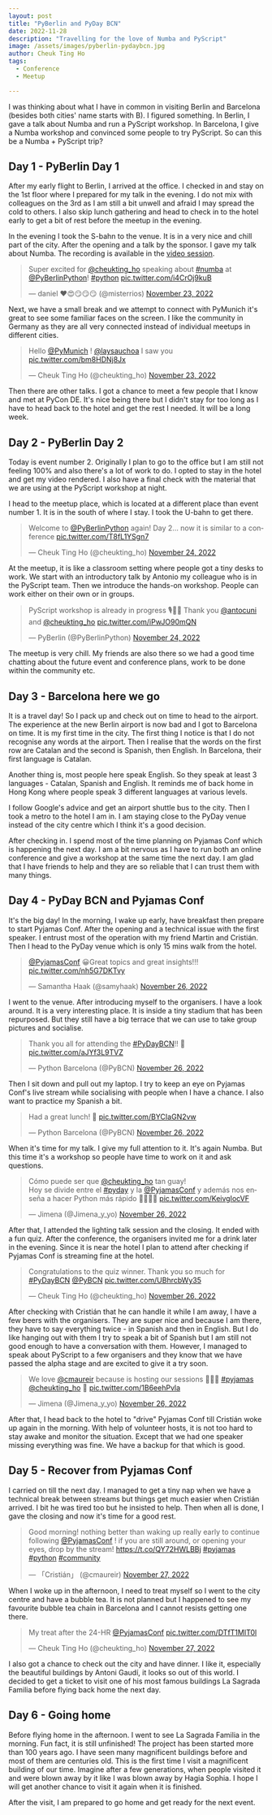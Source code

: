 ```yaml
---
layout: post
title: "PyBerlin and PyDay BCN"
date: 2022-11-28
description: "Travelling for the love of Numba and PyScript"
image: /assets/images/pyberlin-pydaybcn.jpg
author: Cheuk Ting Ho
tags:
  - Conference
  - Meetup

---
```


I was thinking about what I have in common in visiting Berlin and Barcelona (besides both cities' name starts with B). I figured something. In Berlin, I gave a talk about Numba and run a PyScript workshop. In Barcelona, I give a Numba workshop and convinced some people to try PyScript. So can this be a Numba + PyScript trip?

## Day 1 - PyBerlin Day 1

After my early flight to Berlin, I arrived at the office. I checked in and stay on the 1st floor where I prepared for my talk in the evening. I do not mix with colleagues on the 3rd as I am still a bit unwell and afraid I may spread the cold to others. I also skip lunch gathering and head to check in to the hotel early to get a bit of rest before the meetup in the evening.

In the evening I took the S-bahn to the venue. It is in a very nice and chill part of the city. After the opening and a talk by the sponsor. I gave my talk about Numba. The recording is available in the [video session](/videos/by96j3fz6wy/).

<blockquote class="twitter-tweet"><p lang="en" dir="ltr">Super excited for <a href="https://twitter.com/cheukting_ho?ref_src=twsrc%5Etfw">@cheukting_ho</a> speaking about <a href="https://twitter.com/hashtag/numba?src=hash&amp;ref_src=twsrc%5Etfw">#numba</a> at <a href="https://twitter.com/PyBerlinPython?ref_src=twsrc%5Etfw">@PyBerlinPython</a>! <a href="https://twitter.com/hashtag/python?src=hash&amp;ref_src=twsrc%5Etfw">#python</a> <a href="https://t.co/i4CrOj9kuB">pic.twitter.com/i4CrOj9kuB</a></p>&mdash; daniel ❤️😍😏😏😏 (@misterrios) <a href="https://twitter.com/misterrios/status/1595479577828245510?ref_src=twsrc%5Etfw">November 23, 2022</a></blockquote> <script async src="https://platform.twitter.com/widgets.js" charset="utf-8"></script>

Next, we have a small break and we attempt to connect with PyMunich it's great to see some familiar faces on the screen. I like the community in Germany as they are all very connected instead of individual meetups in different cities.

<blockquote class="twitter-tweet" data-conversation="none"><p lang="en" dir="ltr">Hello <a href="https://twitter.com/PyMunich?ref_src=twsrc%5Etfw">@PyMunich</a> ! <a href="https://twitter.com/laysauchoa?ref_src=twsrc%5Etfw">@laysauchoa</a> I saw you <a href="https://t.co/bm8HDNj8Jx">pic.twitter.com/bm8HDNj8Jx</a></p>&mdash; Cheuk Ting Ho (@cheukting_ho) <a href="https://twitter.com/cheukting_ho/status/1595475088316538881?ref_src=twsrc%5Etfw">November 23, 2022</a></blockquote> <script async src="https://platform.twitter.com/widgets.js" charset="utf-8"></script>

Then there are other talks. I got a chance to meet a few people that I know and met at PyCon DE. It's nice being there but I didn't stay for too long as I have to head back to the hotel and get the rest I needed. It will be a long week.

## Day 2 - PyBerlin Day 2

Today is event number 2. Originally I plan to go to the office but I am still not feeling 100% and also there's a lot of work to do. I opted to stay in the hotel and get my video rendered. I also have a final check with the material that we are using at the PyScript workshop at night.

I head to the meetup place, which is located at a different place than event number 1. It is in the south of where I stay. I took the U-bahn to get there.

<blockquote class="twitter-tweet"><p lang="en" dir="ltr">Welcome to <a href="https://twitter.com/PyBerlinPython?ref_src=twsrc%5Etfw">@PyBerlinPython</a> again! Day 2… now it is similar to a conference <a href="https://t.co/T8fL1YSgn7">pic.twitter.com/T8fL1YSgn7</a></p>&mdash; Cheuk Ting Ho (@cheukting_ho) <a href="https://twitter.com/cheukting_ho/status/1595834508611358725?ref_src=twsrc%5Etfw">November 24, 2022</a></blockquote> <script async src="https://platform.twitter.com/widgets.js" charset="utf-8"></script>

At the meetup, it is like a classroom setting where people got a tiny desks to work. We start with an introductory talk by Antonio my colleague who is in the PyScript team. Then we introduce the hands-on workshop. People can work either on their own or in groups.

<blockquote class="twitter-tweet"><p lang="en" dir="ltr">PyScript workshop is already in progress 🎙️🐍✨ Thank you <a href="https://twitter.com/antocuni?ref_src=twsrc%5Etfw">@antocuni</a> and <a href="https://twitter.com/cheukting_ho?ref_src=twsrc%5Etfw">@cheukting_ho</a> <a href="https://t.co/iPwJO90mQN">pic.twitter.com/iPwJO90mQN</a></p>&mdash; PyBerlin (@PyBerlinPython) <a href="https://twitter.com/PyBerlinPython/status/1595848395490746368?ref_src=twsrc%5Etfw">November 24, 2022</a></blockquote> <script async src="https://platform.twitter.com/widgets.js" charset="utf-8"></script>

The meetup is very chill. My friends are also there so we had a good time chatting about the future event and conference plans, work to be done within the community etc.

## Day 3 - Barcelona here we go

It is a travel day! So I pack up and check out on time to head to the airport. The experience at the new Berlin airport is now bad and I got to Barcelona on time. It is my first time in the city. The first thing I notice is that I do not recognise any words at the airport. Then I realise that the words on the first row are Catalan and the second is Spanish, then English. In Barcelona, their first language is Catalan.

Another thing is, most people here speak English. So they speak at least 3 languages - Catalan, Spanish and English. It reminds me of back home in Hong Kong where people speak 3 different languages at various levels.

I follow Google's advice and get an airport shuttle bus to the city. Then I took a metro to the hotel I am in. I am staying close to the PyDay venue instead of the city centre which I think it's a good decision.

After checking in. I spend most of the time planning on Pyjamas Conf which is happening the next day. I am a bit nervous as I have to run both an online conference and give a workshop at the same time the next day. I am glad that I have friends to help and they are so reliable that I can trust them with many things.

## Day 4 - PyDay BCN and Pyjamas Conf

It's the big day! In the morning, I wake up early, have breakfast then prepare to start Pyjamas Conf. After the opening and a technical issue with the first speaker. I entrust most of the operation with my friend Martin and Cristián. Then I head to the PyDay venue which is only 15 mins walk from the hotel.

<blockquote class="twitter-tweet"><p lang="en" dir="ltr"><a href="https://twitter.com/PyjamasConf?ref_src=twsrc%5Etfw">@PyjamasConf</a> 😀Great topics and great insights!!! <a href="https://t.co/nh5G7DKTvy">pic.twitter.com/nh5G7DKTvy</a></p>&mdash; Samantha Haak (@samyhaak) <a href="https://twitter.com/samyhaak/status/1596486121542012928?ref_src=twsrc%5Etfw">November 26, 2022</a></blockquote> <script async src="https://platform.twitter.com/widgets.js" charset="utf-8"></script>

I went to the venue. After introducing myself to the organisers. I have a look around. It is a very interesting place. It is inside a tiny stadium that has been repurposed. But they still have a big terrace that we can use to take group pictures and socialise.

<blockquote class="twitter-tweet" data-conversation="none"><p lang="en" dir="ltr">Thank you all for attending the <a href="https://twitter.com/hashtag/PyDayBCN?src=hash&amp;ref_src=twsrc%5Etfw">#PyDayBCN</a>!! 🥰 <a href="https://t.co/aJYf3L9TVZ">pic.twitter.com/aJYf3L9TVZ</a></p>&mdash; Python Barcelona (@PyBCN) <a href="https://twitter.com/PyBCN/status/1596567778798014466?ref_src=twsrc%5Etfw">November 26, 2022</a></blockquote> <script async src="https://platform.twitter.com/widgets.js" charset="utf-8"></script>

Then I sit down and pull out my laptop. I try to keep an eye on Pyjamas Conf's live stream while socialising with people when I have a chance. I also want to practice my Spanish a bit.

<blockquote class="twitter-tweet" data-conversation="none"><p lang="en" dir="ltr">Had a great lunch! 🍴 <a href="https://t.co/BYCIaGN2vw">pic.twitter.com/BYCIaGN2vw</a></p>&mdash; Python Barcelona (@PyBCN) <a href="https://twitter.com/PyBCN/status/1596494809623326720?ref_src=twsrc%5Etfw">November 26, 2022</a></blockquote> <script async src="https://platform.twitter.com/widgets.js" charset="utf-8"></script>

When it's time for my talk. I give my full attention to it. It's again Numba. But this time it's a workshop so people have time to work on it and ask questions.

<blockquote class="twitter-tweet"><p lang="es" dir="ltr">Cómo puede ser que <a href="https://twitter.com/cheukting_ho?ref_src=twsrc%5Etfw">@cheukting_ho</a> tan guay!<br>Hoy se divide entre el <a href="https://twitter.com/hashtag/pyday?src=hash&amp;ref_src=twsrc%5Etfw">#pyday</a> y la <a href="https://twitter.com/PyjamasConf?ref_src=twsrc%5Etfw">@PyjamasConf</a> y además nos enseña a hacer Python más rápido 👏🏻👏🏻 <a href="https://t.co/KeivgIocVF">pic.twitter.com/KeivgIocVF</a></p>&mdash; Jimena (@Jimena_y_yo) <a href="https://twitter.com/Jimena_y_yo/status/1596543834414256129?ref_src=twsrc%5Etfw">November 26, 2022</a></blockquote> <script async src="https://platform.twitter.com/widgets.js" charset="utf-8"></script>

After that, I attended the lighting talk session and the closing. It ended with a fun quiz. After the conference, the organisers invited me for a drink later in the evening. Since it is near the hotel I plan to attend after checking if Pyjamas Conf is streaming fine at the hotel.

<blockquote class="twitter-tweet"><p lang="en" dir="ltr">Congratulations to the quiz winner. Thank you so much for <a href="https://twitter.com/hashtag/PyDayBCN?src=hash&amp;ref_src=twsrc%5Etfw">#PyDayBCN</a> <a href="https://twitter.com/PyBCN?ref_src=twsrc%5Etfw">@PyBCN</a> <a href="https://t.co/UBhrcbWy35">pic.twitter.com/UBhrcbWy35</a></p>&mdash; Cheuk Ting Ho (@cheukting_ho) <a href="https://twitter.com/cheukting_ho/status/1596551527434518530?ref_src=twsrc%5Etfw">November 26, 2022</a></blockquote> <script async src="https://platform.twitter.com/widgets.js" charset="utf-8"></script>

After checking with Cristián that he can handle it while I am away, I have a few beers with the organisers. They are super nice and because I am there, they have to say everything twice - in Spanish and then in English. But I do like hanging out with them I try to speak a bit of Spanish but I am still not good enough to have a conversation with them. However, I managed to speak about PyScript to a few organisers and they know that we have passed the alpha stage and are excited to give it a try soon.

<blockquote class="twitter-tweet"><p lang="en" dir="ltr">We love <a href="https://twitter.com/cmaureir?ref_src=twsrc%5Etfw">@cmaureir</a> because is hosting our sessions 🙈💖💖 <a href="https://twitter.com/hashtag/pyjamas?src=hash&amp;ref_src=twsrc%5Etfw">#pyjamas</a> <a href="https://twitter.com/cheukting_ho?ref_src=twsrc%5Etfw">@cheukting_ho</a> 🍻 <a href="https://t.co/1B6eehPvla">pic.twitter.com/1B6eehPvla</a></p>&mdash; Jimena (@Jimena_y_yo) <a href="https://twitter.com/Jimena_y_yo/status/1596652402387865600?ref_src=twsrc%5Etfw">November 26, 2022</a></blockquote> <script async src="https://platform.twitter.com/widgets.js" charset="utf-8"></script>

After that, I head back to the hotel to "drive" Pyjamas Conf till Cristián woke up again in the morning. With help of volunteer hosts, it is not too hard to stay awake and monitor the situation. Except that we had one speaker missing everything was fine. We have a backup for that which is good.

## Day 5 - Recover from Pyjamas Conf

I carried on till the next day. I managed to get a tiny nap when we have a technical break between streams but things get much easier when Cristián arrived. I bit he was tired too but he insisted to help. Then when all is done, I gave the closing and now it's time for a good rest.

<blockquote class="twitter-tweet"><p lang="en" dir="ltr">Good morning! nothing better than waking up really early to continue following <a href="https://twitter.com/PyjamasConf?ref_src=twsrc%5Etfw">@PyjamasConf</a> ! if you are still around, or opening your eyes, drop by the stream! <a href="https://t.co/QY72HWLBBj">https://t.co/QY72HWLBBj</a> <a href="https://twitter.com/hashtag/pyjamas?src=hash&amp;ref_src=twsrc%5Etfw">#pyjamas</a> <a href="https://twitter.com/hashtag/python?src=hash&amp;ref_src=twsrc%5Etfw">#python</a> <a href="https://twitter.com/hashtag/community?src=hash&amp;ref_src=twsrc%5Etfw">#community</a></p>&mdash; 「Cristián」 (@cmaureir) <a href="https://twitter.com/cmaureir/status/1596739529578545152?ref_src=twsrc%5Etfw">November 27, 2022</a></blockquote> <script async src="https://platform.twitter.com/widgets.js" charset="utf-8"></script>

When I woke up in the afternoon, I need to treat myself so I went to the city centre and have a bubble tea. It is not planned but I happened to see my favourite bubble tea chain in Barcelona and I cannot resists getting one there.

<blockquote class="twitter-tweet"><p lang="en" dir="ltr">My treat after the 24-HR <a href="https://twitter.com/PyjamasConf?ref_src=twsrc%5Etfw">@PyjamasConf</a> <a href="https://t.co/DTfT1MIT0l">pic.twitter.com/DTfT1MIT0l</a></p>&mdash; Cheuk Ting Ho (@cheukting_ho) <a href="https://twitter.com/cheukting_ho/status/1596857978660876288?ref_src=twsrc%5Etfw">November 27, 2022</a></blockquote> <script async src="https://platform.twitter.com/widgets.js" charset="utf-8"></script>

I also got a chance to check out the city and have dinner. I like it, especially the beautiful buildings by Antoni Gaudí, it looks so out of this world. I decided to get a ticket to visit one of his most famous buildings La Sagrada Familia before flying back home the next day.

## Day 6 - Going home

Before flying home in the afternoon. I went to see La Sagrada Familia in the morning. Fun fact, it is still unfinished! The project has been started more than 100 years ago. I have seen many magnificent buildings before and most of them are centuries old. This is the first time I visit a magnificent building of our time. Imagine after a few generations, when people visited it and were blown away by it like I was blown away by Hagia Sophia. I hope I will get another chance to visit it again when it is finished.

After the visit, I am prepared to go home and get ready for the next event.

